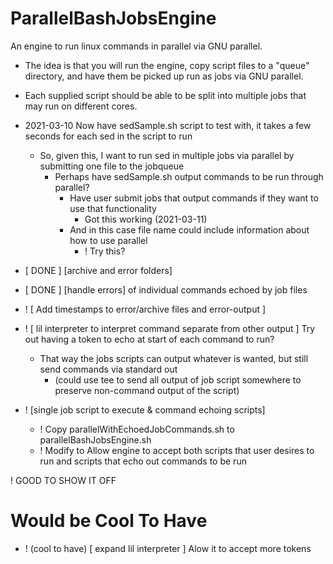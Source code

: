 # ParallelBashJobsEngine
An engine to run linux commands in parallel via GNU parallel. 

- The idea is that you will run the engine, copy script files to a "queue" directory, and have them be picked up run as jobs via GNU parallel.
- Each supplied script should be able to be split into multiple jobs that may run on different cores.


- 2021-03-10 Now have sedSample.sh script to test with, it takes a few seconds for each sed in the script to run
    - So, given this, I want to run sed in multiple jobs via parallel by submitting one file to the jobqueue
        - Perhaps have sedSample.sh output commands to be run through parallel? 
            - Have user submit jobs that output commands if they want to use that functionality
                - Got this working (2021-03-11)
            - And in this case file name could include information about how to use parallel
                - ! Try this?

- [ DONE ] [archive and error folders] 

- [ DONE ] [handle errors] of individual commands echoed by job files

- ! [ Add timestamps to error/archive files and error-output ]

- ! [ lil interpreter to interpret command separate from other output ] Try out having a token to echo at start of each command to run? 
    - That way the jobs scripts can output whatever is wanted, but still send commands via standard out
        - (could use tee to send all output of job script somewhere to preserve non-command output of the script)

- ! [single job script to execute & command echoing scripts] 
    - ! Copy parallelWithEchoedJobCommands.sh to parallelBashJobsEngine.sh
    - ! Modify to Allow engine to accept both scripts that user desires to run and scripts that echo out commands to be run





! GOOD TO SHOW IT OFF









# Would be Cool To Have
- ! (cool to have) [ expand lil interpreter ] Alow it to accept more tokens